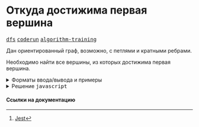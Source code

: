 # Откуда достижима первая вершина

[<kbd>dfs</kbd>](https://youtube.com/live/0YjdZlgf9Ig)
[<kbd>coderun</kbd>](https://coderun.yandex.ru/problem/first-vertex)
[<kbd>algorithm-training</kbd>](https://contest.yandex.ru/contest/45469/problems/32/)

Дан ориентированный граф, возможно, с петлями и кратными ребрами.

Необходимо найти все вершины, из которых достижима первая вершина.

<details>
<summary>Форматы ввода/вывода и примеры</summary>

## Формат ввода

В первой строке записаны два целых числа $N$ $(1 \leq N \leq 10^3)$ и $M$ $(0 \leq M \leq 5 * 10^5)$ — количество вершин и ребер в графе.

В последующих $M$ строках перечислены ребра — пары чисел, определяющие номера вершин, которые соединяют ребра (в порядке «откуда» и «куда» ведет ребро).

## Формат вывода

Выведите все вершины, из которых достижима первая, в порядке возрастания их номеров.

### Пример 1

<table width = "100%">
<tr>
<th>Ввод</th> <th>Вывод</th>
</tr>
<tr valign="top">
<td><pre>
<code>4 5
2 2
4 3
2 3
3 1
2 4
</code></pre></td>

<td><pre>
<code>1 2 3 4 
</code></pre></td>
</tr>
</table>

</details>

<details>
<summary>Решение <kbd>javascript</kbd></summary>

### 1. Установка зависимостей

```bash
npm install             # Установка зависимостей
```

### 2. Запуск тестирования решения в среде Jest[^1]

```bash
npm run test            # Unit-тестирование
```

</details>

#### Ссылки на документацию

[^1]: [Jest](https://jestjs.io/docs/getting-started)
